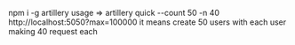npm i -g artillery
usage => artillery quick --count 50 -n 40 http://localhost:5050?max=100000
it means create 50 users with each user making 40 request each